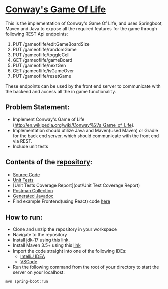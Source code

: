 # [Conway's Game Of Life](http://en.wikipedia.org/wiki/Conway%27s_Game_of_Life)

This is the implementation of Conway's Game Of Life, and uses Springboot, Maven and Java to expose
all the required features for the game through following REST Api endpoints:

1. PUT /gameoflife/editGameBoardSize
2. PUT /gameoflife/randomGame
3. PUT /gameoflife/toggleCell
4. GET /gameoflife/gameBoard
5. PUT /gameoflife/nextGen
6. GET /gameoflife/isGameOver
7. PUT /gameoflife/resetGame

These endpoints can be used by the front end server to communicate with the backend and access all
the in game functionality.

## Problem Statement:
* Implement Conway's Game of Life (http://en.wikipedia.org/wiki/Conway%27s_Game_of_Life).
* Implementation should utilize Java and Maven(used Maven) or Gradle for the back end server, which
  should communicate with the front end via REST.
* Include unit tests

## Contents of the [repository](https://github.com/YashK1299/conways-gol-backend):
* [Source Code](src/main/java/com/conways_game_of_life/app/rest)
* [Unit Tests](src/test/java/com/conways_game_of_life/app/rest)
* [Unit Tests Coverage Report](out/Unit Test Coverage Report)
* [Postman Collection](out/comway's_game_of_life_api_testing.postman_collection.json)
* [Generated Javadoc](out/javadoc)
* Find example Frontend(using React) code [here](https://github.com/YashK1299/conways-gol-ui)

## How to run:
* Clone and unzip the repository in your workspace
* Navigate to the repository
* Install jdk-17 using
  this [link](https://www.oracle.com/java/technologies/javase/jdk17-archive-downloads.html).
* Install Maven 3.5+ using this [link](https://maven.apache.org/download.cgi)
* Import the code straight into one of the following IDEs:
    * [IntelliJ IDEA](https://spring.io/guides/gs/intellij-idea/)
    * [VSCode](https://spring.io/guides/gs/guides-with-vscode/)
* Run the following command from the root of your directory to start the server on your localhost:

```shell
mvn spring-boot:run
```